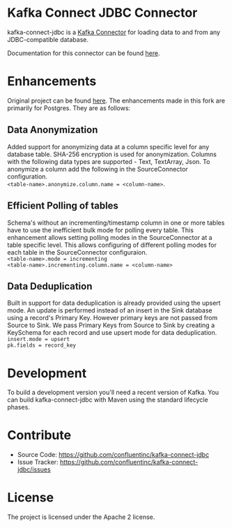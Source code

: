 # Kafka Connect JDBC Connector

kafka-connect-jdbc is a [Kafka Connector](http://kafka.apache.org/documentation.html#connect)
for loading data to and from any JDBC-compatible database.

Documentation for this connector can be found [here](http://docs.confluent.io/current/connect/connect-jdbc/docs/index.html).

# Enhancements
Original project can be found [here](https://github.com/confluentinc/kafka-connect-jdbc).
The enhancements made in this fork are primarily for Postgres. They are as follows: 
## Data Anonymization 
Added support for anonymizing data at a column specific level for any database table. SHA-256 encryption is used for anonymization. Columns with the following data types are supported - Text, TextArray, Json. To anonymize a column add the following in the SourceConnector configuration. <br /> `<table-name>.anonymize.column.name = <column-name>`.

## Efficient Polling of tables
Schema's without an incrementing/timestamp column in one or more tables have to use the inefficient bulk mode for polling every table. This enhancement allows setting polling modes in the SourceConnector at a table specific level. This allows configuring of different polling modes for each table in the SourceConnector configuraion. <br />
`<table-name>.mode = incrementing` <br />
`<table-name>.incrementing.column.name = <column-name>`
 
## Data Deduplication
Built in support for data deduplication is already provided using the upsert mode. An update is performed instead of an insert in the Sink database using a record's Primary Key. However primary keys are not passed from Source to Sink. We pass Primary Keys from Source to Sink by creating a KeySchema for each record and use upsert mode for data deduplication. <br />
`insert.mode = upsert` <br />
`pk.fields = record_key`

# Development

To build a development version you'll need a recent version of Kafka. You can build
kafka-connect-jdbc with Maven using the standard lifecycle phases.


# Contribute

- Source Code: https://github.com/confluentinc/kafka-connect-jdbc
- Issue Tracker: https://github.com/confluentinc/kafka-connect-jdbc/issues


# License

The project is licensed under the Apache 2 license.
